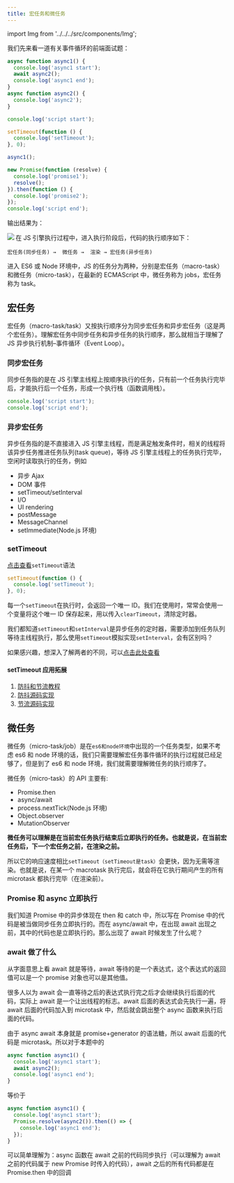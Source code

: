 ```yaml
---
title: 宏任务和微任务
---
```


import Img from '../../../src/components/Img';

我们先来看一道有关事件循环的前端面试题：

```js
async function async1() {
  console.log('async1 start');
  await async2();
  console.log('async1 end');
}
async function async2() {
  console.log('async2');
}

console.log('script start');

setTimeout(function () {
  console.log('setTimeout');
}, 0);

async1();

new Promise(function (resolve) {
  console.log('promise1');
  resolve();
}).then(function () {
  console.log('promise2');
});
console.log('script end');
```

输出结果为：

<Img w="160" align="left" src='https://cosmos-x.oss-cn-hangzhou.aliyuncs.com/image89.png'/>

在 JS 引擎执行过程中，进入执行阶段后，代码的执行顺序如下：

```text
宏任务(同步任务) →  微任务 →  渲染 → 宏任务(异步任务)
```

进入 ES6 或 Node 环境中，JS 的任务分为两种，分别是宏任务（macro-task）和微任务（micro-task），在最新的 ECMAScript 中，微任务称为 jobs，宏任务称为 task。

## 宏任务

宏任务（macro-task/task）又按执行顺序分为同步宏任务和异步宏任务（这是两个宏任务）。理解宏任务中同步任务和异步任务的执行顺序，那么就相当于理解了 JS 异步执行机制–事件循环（Event Loop）。

### 同步宏任务

同步任务指的是在 JS 引擎主线程上按顺序执行的任务，只有前一个任务执行完毕后，才能执行后一个任务，形成一个执行栈（函数调用栈）。

```js
console.log('script start');
console.log('script end');
```

### 异步宏任务

异步任务指的是不直接进入 JS 引擎主线程，而是满足触发条件时，相关的线程将该异步任务推进任务队列(task queue)，等待 JS 引擎主线程上的任务执行完毕，空闲时读取执行的任务，例如

- 异步 Ajax
- DOM 事件
- setTimeout/setInterval
- I/O
- UI rendering
- postMessage
- MessageChannel
- setImmediate(Node.js 环境)

### setTimeout

[点击查看](https://developer.mozilla.org/zh-CN/docs/Web/API/Window/setTimeout)`setTimeout`语法

```js
setTimeout(function () {
  console.log('setTimeout');
}, 0);
```

每一个`setTimeout`在执行时，会返回一个唯一 ID。我们在使用时，常常会使用一个变量将这个唯一 ID 保存起来，用以传入`clearTimeout`，清除定时器。

我们都知道`setTimeout`和`setInterval`是异步任务的定时器，需要添加到任务队列等待主线程执行，那么使用`setTimeout`模拟实现`setInterval`，会有区别吗？

如果感兴趣，想深入了解两者的不同，可以[点击此处查看](https://thinkbucket.github.io/docsite/blog/setTimeout-or-setInterval)

#### setTimeout 应用拓展

1. [防抖和节流教程](https://css-tricks.com/debouncing-throttling-explained-examples/)
2. [防抖源码实现](https://github.com/ThinkBucket/codebox/blob/master/src/debounce.js)
3. [节流源码实现](https://github.com/ThinkBucket/codebox/blob/master/src/throttle.js)

## 微任务

微任务（micro-task/job）是在`es6和node环境`中出现的一个任务类型，如果不考虑 es6 和 node 环境的话，我们只需要理解宏任务事件循环的执行过程就已经足够了，但是到了 es6 和 node 环境，我们就需要理解微任务的执行顺序了。

微任务（micro-task）的 API 主要有:

- Promise.then
- async/await
- process.nextTick(Node.js 环境)
- Object.observer
- MutationObserver

**微任务可以理解是在当前宏任务执行结束后立即执行的任务。也就是说，在当前宏任务后，下一个宏任务之前，在渲染之前。**

所以它的响应速度相比`setTimeout（setTimeout是task）`会更快，因为无需等渲染。也就是说，在某一个 macrotask 执行完后，就会将在它执行期间产生的所有 microtask 都执行完毕（在渲染前）。

### Promise 和 async 立即执行

我们知道 Promise 中的异步体现在 then 和 catch 中，所以写在 Promise 中的代码是被当做同步任务立即执行的。而在 async/await 中，在出现 await 出现之前，其中的代码也是立即执行的。那么出现了 await 时候发生了什么呢？

### await 做了什么

从字面意思上看 await 就是等待，await 等待的是一个表达式，这个表达式的返回值可以是一个 promise 对象也可以是其他值。

很多人以为 await 会一直等待之后的表达式执行完之后才会继续执行后面的代码，实际上 await 是一个让出线程的标志。await 后面的表达式会先执行一遍，将 await 后面的代码加入到 microtask 中，然后就会跳出整个 async 函数来执行后面的代码。

由于 async await 本身就是 promise+generator 的语法糖，所以 await 后面的代码是 microtask。所以对于本题中的

```js
async function async1() {
  console.log('async1 start');
  await async2();
  console.log('async1 end');
}
```

等价于

```js
async function async1() {
  console.log('async1 start');
  Promise.resolve(async2()).then(() => {
    console.log('async1 end');
  });
}
```

可以简单理解为：async 函数在 await 之前的代码同步执行（可以理解为 await 之前的代码属于 new Promise 时传入的代码），await 之后的所有代码都是在 Promise.then 中的回调
